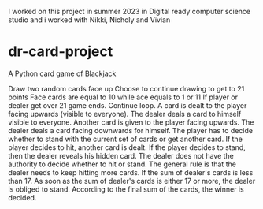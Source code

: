 I worked on this project in summer 2023 in Digital ready computer science studio and i worked with Nikki, Nicholy and Vivian 
# dr-card-project
A Python card game of Blackjack

Draw two random cards face up
Choose to continue drawing to get to 21 points
Face cards are equal to 10 while ace equals to 1 or 11
If player or dealer get over 21 game ends. 
Continue loop.
A card is dealt to the player facing upwards (visible to everyone).
The dealer deals a card to himself visible to everyone.
Another card is given to the player facing upwards.
The dealer deals a card facing downwards for himself.
The player has to decide whether to stand with the current set of cards or get another card.
If the player decides to hit, another card is dealt.
If the player decides to stand, then the dealer reveals his hidden card.
The dealer does not have the authority to decide whether to hit or stand.
 The general rule is that the dealer needs to keep hitting more cards. 
If the sum of dealer's cards is less than 17.
 As soon as the sum of dealer's cards is either 17 or more, the dealer is obliged to stand.
 According to the final sum of the cards, the winner is decided.
